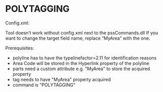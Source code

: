# POLYTAGGING
Config.xml:

Tool doesn’t work without config.xml next to the pssCommands.dll
If you want to change the target field name, replace “MyArea” with the one.

Prerequisites:

- polyline has to have the typelinefactor=2.11 for identification reasons
- Area Code will be stored in the Hyperlink property of the polyline
- parts need a custom attribute e.g. "MyArea" to store the acquired property
- tag needs to have "MyArea" property acquired
- command is "POLYTAGGING"


